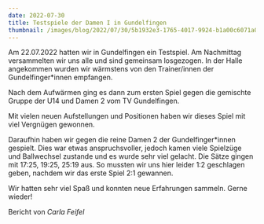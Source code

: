 ```yaml
---
date: 2022-07-30
title: Testspiele der Damen I in Gundelfingen
thumbnail: /images/blog/2022/07/30/5b1932e3-1765-4017-9924-b1a00c6071a0.jpeg
---
```


Am 22.07.2022 hatten wir in Gundelfingen ein Testspiel. Am Nachmittag versammelten wir uns alle und sind gemeinsam losgezogen. In der Halle angekommen wurden wir wärmstens von den Trainer/innen der Gundelfinger\*innen empfangen.

Nach dem Aufwärmen ging es dann zum ersten Spiel gegen die gemischte Gruppe der U14 und Damen 2 vom TV Gundelfingen.

Mit vielen neuen Aufstellungen und Positionen haben wir dieses Spiel mit viel Vergnügen gewonnen.

Daraufhin haben wir gegen die reine Damen 2 der Gundelfinger\*innen gespielt. Dies war etwas anspruchsvoller, jedoch kamen viele Spielzüge und Ballwechsel zustande und es wurde sehr viel gelacht. Die Sätze gingen mit 17:25, 19:25, 25:19 aus. So mussten wir uns hier leider 1:2 geschlagen geben, nachdem wir das erste Spiel 2:1 gewannen.

Wir hatten sehr viel Spaß und konnten neue Erfahrungen sammeln. Gerne wieder!

Bericht von _Carla Feifel_
